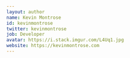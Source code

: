 ```yaml
---
layout: author
name: Kevin Montrose
id: kevinmontrose
twitter: kevinmontrose
job: Developer
avatar: https://i.stack.imgur.com/L4Uq1.jpg
website: https://kevinmontrose.com
---
```

